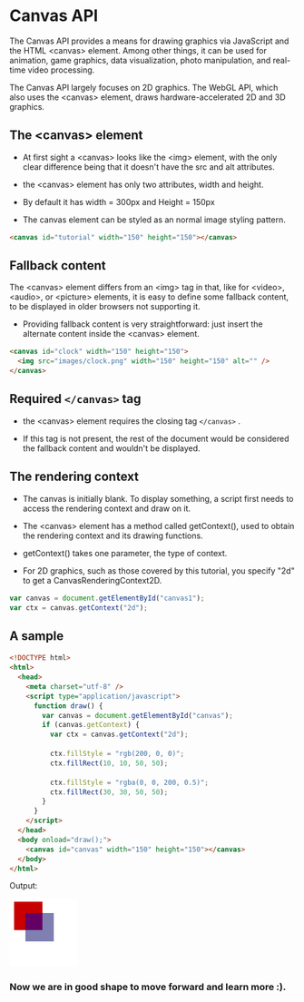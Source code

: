# Canvas API

The Canvas API provides a means for drawing graphics via JavaScript and the HTML <canvas\> element. Among other things, it can be used for animation, game graphics, data visualization, photo manipulation, and real-time video processing.

The Canvas API largely focuses on 2D graphics. The WebGL API, which also uses the <canvas\> element, draws hardware-accelerated 2D and 3D graphics.

## The <canvas\> element

- At first sight a <canvas\> looks like the <img\> element, with the only clear difference being that it doesn't have the src and alt attributes.
- the <canvas\> element has only two attributes, width and height.

- By default it has width = 300px and Height = 150px
- The canvas element can be styled as an normal image styling pattern.

```html
<canvas id="tutorial" width="150" height="150"></canvas>
```

## Fallback content

The <canvas\> element differs from an <img\> tag in that, like for <video\>, <audio\>, or <picture\> elements, it is easy to define some fallback content, to be displayed in older browsers not supporting it.

- Providing fallback content is very straightforward: just insert the alternate content inside the <canvas\> element.

```html
<canvas id="clock" width="150" height="150">
  <img src="images/clock.png" width="150" height="150" alt="" />
</canvas>
```

## Required `</canvas>` tag

- the <canvas\> element requires the closing tag `</canvas>` .

- If this tag is not present, the rest of the document would be considered the fallback content and wouldn't be displayed.

## The rendering context

- The canvas is initially blank. To display something, a script first needs to access the rendering context and draw on it.

- The <canvas\> element has a method called getContext(), used to obtain the rendering context and its drawing functions.
- getContext() takes one parameter, the type of context.
- For 2D graphics, such as those covered by this tutorial, you specify "2d" to get a CanvasRenderingContext2D.

```javascript
var canvas = document.getElementById("canvas1");
var ctx = canvas.getContext("2d");
```

## A sample

```html
<!DOCTYPE html>
<html>
  <head>
    <meta charset="utf-8" />
    <script type="application/javascript">
      function draw() {
        var canvas = document.getElementById("canvas");
        if (canvas.getContext) {
          var ctx = canvas.getContext("2d");

          ctx.fillStyle = "rgb(200, 0, 0)";
          ctx.fillRect(10, 10, 50, 50);

          ctx.fillStyle = "rgba(0, 0, 200, 0.5)";
          ctx.fillRect(30, 30, 50, 50);
        }
      }
    </script>
  </head>
  <body onload="draw();">
    <canvas id="canvas" width="150" height="150"></canvas>
  </body>
</html>
```

Output:

![output](./images/canvas_ex1.png)

### Now we are in good shape to move forward and learn more :).

